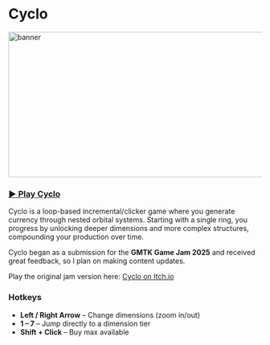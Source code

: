 # Cyclo
<img width="1450" height="290" alt="banner" src="https://github.com/user-attachments/assets/91d2d4cd-6a8f-4cd6-bfef-35bb3dedfa13" />

### [▶ Play Cyclo](https://monkey-loco.github.io/cyclo/)

Cyclo is a loop-based incremental/clicker game where you generate currency through nested orbital systems. Starting with a single ring, you progress by unlocking deeper dimensions and more complex structures, compounding your production over time.

Cyclo began as a submission for the **GMTK Game Jam 2025** and received great feedback, so I plan on making content updates.

Play the original jam version here: [Cyclo on Itch.io](https://bicubic.itch.io/cyclo)

### Hotkeys

- **Left / Right Arrow** – Change dimensions (zoom in/out)
- **1 – 7** – Jump directly to a dimension tier
- **Shift + Click** – Buy max available


